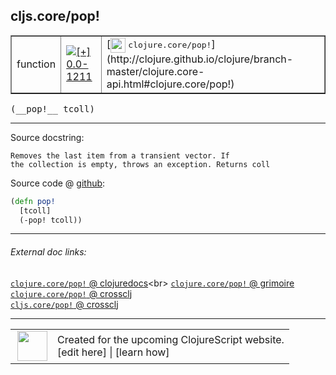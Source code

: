 ## cljs.core/pop!



 <table border="1">
<tr>
<td>function</td>
<td><a href="https://github.com/cljsinfo/cljs-api-docs/tree/0.0-1211"><img valign="middle" alt="[+] 0.0-1211" title="Added in 0.0-1211" src="https://img.shields.io/badge/+-0.0--1211-lightgrey.svg"></a> </td>
<td>
[<img height="24px" valign="middle" src="http://i.imgur.com/1GjPKvB.png"> <samp>clojure.core/pop!</samp>](http://clojure.github.io/clojure/branch-master/clojure.core-api.html#clojure.core/pop!)
</td>
</tr>
</table>


 <samp>
(__pop!__ tcoll)<br>
</samp>

---





Source docstring:

```
Removes the last item from a transient vector. If
the collection is empty, throws an exception. Returns coll
```


Source code @ [github](https://github.com/clojure/clojurescript/blob/r2985/src/cljs/cljs/core.cljs#L2966-L2970):

```clj
(defn pop!
  [tcoll]
  (-pop! tcoll))
```

<!--
Repo - tag - source tree - lines:

 <pre>
clojurescript @ r2985
└── src
    └── cljs
        └── cljs
            └── <ins>[core.cljs:2966-2970](https://github.com/clojure/clojurescript/blob/r2985/src/cljs/cljs/core.cljs#L2966-L2970)</ins>
</pre>

-->

---



###### External doc links:

[`clojure.core/pop!` @ clojuredocs](http://clojuredocs.org/clojure.core/pop!)<br>
[`clojure.core/pop!` @ grimoire](http://conj.io/store/v1/org.clojure/clojure/1.7.0-beta3/clj/clojure.core/pop%21/)<br>
[`clojure.core/pop!` @ crossclj](http://crossclj.info/fun/clojure.core/pop%21.html)<br>
[`cljs.core/pop!` @ crossclj](http://crossclj.info/fun/cljs.core.cljs/pop%21.html)<br>

---

 <table>
<tr><td>
<img valign="middle" align="right" width="48px" src="http://i.imgur.com/Hi20huC.png">
</td><td>
Created for the upcoming ClojureScript website.<br>
[edit here] | [learn how]
</td></tr></table>

[edit here]:https://github.com/cljsinfo/cljs-api-docs/blob/master/cljsdoc/cljs.core/popBANG.cljsdoc
[learn how]:https://github.com/cljsinfo/cljs-api-docs/wiki/cljsdoc-files

<!--

This information was too distracting to show to readers, but I'll leave it
commented here since it is helpful to:

- pretty-print the data used to generate this document
- and show how to retrieve that data



The API data for this symbol:

```clj
{:ns "cljs.core",
 :name "pop!",
 :signature ["[tcoll]"],
 :history [["+" "0.0-1211"]],
 :type "function",
 :full-name-encode "cljs.core/popBANG",
 :source {:code "(defn pop!\n  [tcoll]\n  (-pop! tcoll))",
          :title "Source code",
          :repo "clojurescript",
          :tag "r2985",
          :filename "src/cljs/cljs/core.cljs",
          :lines [2966 2970]},
 :full-name "cljs.core/pop!",
 :clj-symbol "clojure.core/pop!",
 :docstring "Removes the last item from a transient vector. If\nthe collection is empty, throws an exception. Returns coll"}

```

Retrieve the API data for this symbol:

```clj
;; from Clojure REPL
(require '[clojure.edn :as edn])
(-> (slurp "https://raw.githubusercontent.com/cljsinfo/cljs-api-docs/catalog/cljs-api.edn")
    (edn/read-string)
    (get-in [:symbols "cljs.core/pop!"]))
```

-->
